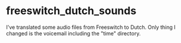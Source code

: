 # freeswitch_dutch_sounds
I've translated some audio files from Freeswitch to Dutch. Only thing I changed is the voicemail including the "time" directory.
